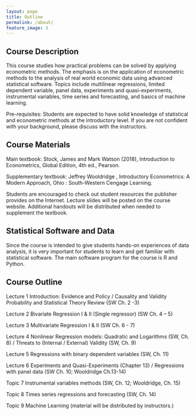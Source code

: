 ```yaml
---
layout: page
title: Outline
permalink: /about/
feature_image: 3
---
```



## Course Description

This course studies how practical problems can be solved by applying econometric methods. The emphasis is on the application of econometric methods to the analysis of real world economic data using advanced statistical software. Topics include multilinear regressions, limited dependent variable, panel data, experiments and quasi-experiments, instrumental variables, time series and forecasting, and basics of machine learning.

Pre-requisites: Students are expected to have solid knowledge of statistical and econometric methods at the introductory level. If you are not confident with your background, please discuss with the instructors. 

## Course Materials

Main textbook: Stock, James and Mark Watson (2018), Introduction to Econometrics, Global Edition, 4th ed., Pearson. 

Supplementary textbook: Jeffrey Wooldridge , Introductory Econometrics: A Modern Approach, Ohio : South-Western Cengage Learning.

Students are encouraged to check out student resources the publisher provides on the Internet. Lecture slides will be posted on the course website. Additional handouts will be distributed when needed to supplement the textbook.

## Statistical Software and Data

Since the course is intended to give students hands-on experiences of data analysis, it is very important for students to learn and get familiar with statistical software. The main software program for the course is R and Python.


## Course Outline 

Lecture 1 Introduction: Evidence and Policy / Causality and Validity
                Probability and Statistical Theory Review (SW Ch. 2 -3)

Lecture 2 Bivariate Regression I & II (Single regressor) (SW Ch. 4 – 5)

Lecture 3 Multivariate Regression I & II (SW Ch. 6 - 7)

Lecture	4 Nonlinear Regression models: Quadratic and Logarithms (SW, Ch. 8) / 
                Threats to (Internal / External) Validity (SW, Ch. 9)

Lecture 5 Regressions with binary dependent variables (SW, Ch. 11)


Lecture 6 Experiments and Quasi-Experiments (Chapter 13) /
   Regressions with panel data (SW Ch. 10; Wooldridge Ch.13-14)

Topic	7           Instrumental variables methods (SW, Ch. 12; Wooldridge, Ch. 15)
                         
Topic	8	Times series regressions and forecasting (SW, Ch. 14)

Topic	9	Machine Learning (material will be distributed by instructors.)
